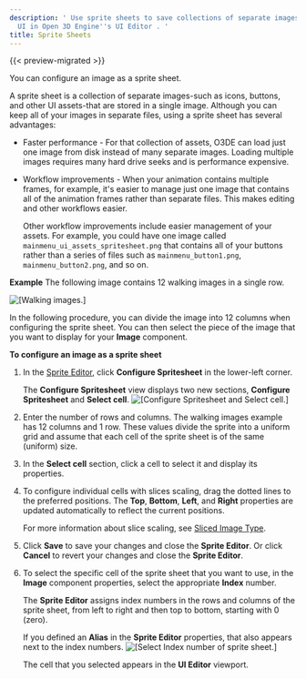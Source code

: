 ```yaml
---
description: ' Use sprite sheets to save collections of separate images for your game
  UI in Open 3D Engine''s UI Editor . '
title: Sprite Sheets
---
```


{{< preview-migrated >}}

You can configure an image as a sprite sheet.

A sprite sheet is a collection of separate images-such as icons, buttons, and other UI assets-that are stored in a single image. Although you can keep all of your images in separate files, using a sprite sheet has several advantages:
+ Faster performance - For that collection of assets, O3DE can load just one image from disk instead of many separate images. Loading multiple images requires many hard drive seeks and is performance expensive.
+ Workflow improvements - When your animation contains multiple frames, for example, it's easier to manage just one image that contains all of the animation frames rather than separate files. This makes editing and other workflows easier.

  Other workflow improvements include easier management of your assets. For example, you could have one image called `mainmenu_ui_assets_spritesheet.png` that contains all of your buttons rather than a series of files such as `mainmenu_button1.png`, `mainmenu_button2.png`, and so on.

**Example**
The following image contains 12 walking images in a single row.

![\[Walking images.\]](/images/user-guide/game_ui_editor/ui-editor-component-sprite-sheets-walking.png)

In the following procedure, you can divide the image into 12 columns when configuring the sprite sheet. You can then select the piece of the image that you want to display for your **Image** component.

**To configure an image as a sprite sheet**

1. In the [Sprite Editor](/docs/user-guide/interactivity/user-interface/editor/sprite-editor.md), click **Configure Spritesheet** in the lower-left corner.

   The **Configure Spritesheet** view displays two new sections, **Configure Spritesheet** and **Select cell**.
![\[Configure Spritesheet and Select cell.\]](/images/user-guide/game_ui_editor/ui-editor-component-sprite-sheets-1.png)

1. Enter the number of rows and columns. The walking images example has 12 columns and 1 row. These values divide the sprite into a uniform grid and assume that each cell of the sprite sheet is of the same (uniform) size.

1. In the **Select cell** section, click a cell to select it and display its properties.

1. To configure individual cells with slices scaling, drag the dotted lines to the preferred positions. The **Top**, **Bottom**, **Left**, and **Right** properties are updated automatically to reflect the current positions.

   For more information about slice scaling, see [Sliced Image Type](/docs/user-guide/interactivity/user-interface/editor/component-9-sliced.md).

1. Click **Save** to save your changes and close the **Sprite Editor**. Or click **Cancel** to revert your changes and close the **Sprite Editor**.

1. To select the specific cell of the sprite sheet that you want to use, in the **Image** component properties, select the appropriate **Index** number.

   The **Sprite Editor** assigns index numbers in the rows and columns of the sprite sheet, from left to right and then top to bottom, starting with 0 (zero).

   If you defined an **Alias** in the **Sprite Editor** properties, that also appears next to the index numbers.
![\[Select Index number of sprite sheet.\]](/images/user-guide/game_ui_editor/ui-editor-component-sprite-sheets-2.png)

   The cell that you selected appears in the **UI Editor** viewport.
